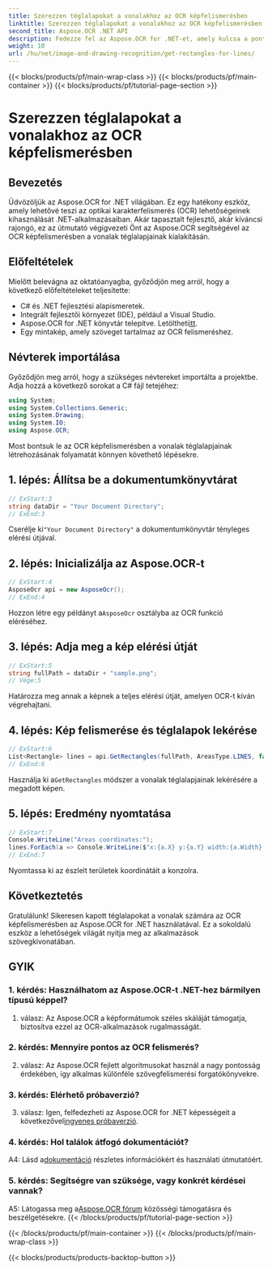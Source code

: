 ```yaml
---
title: Szerezzen téglalapokat a vonalakhoz az OCR képfelismerésben
linktitle: Szerezzen téglalapokat a vonalakhoz az OCR képfelismerésben
second_title: Aspose.OCR .NET API
description: Fedezze fel az Aspose.OCR for .NET-et, amely kulcsa a pontos OCR-képfelismerésnek. Könnyedén szabadjára engedni a szövegkivonás erejét.
weight: 10
url: /hu/net/image-and-drawing-recognition/get-rectangles-for-lines/
---
```


{{< blocks/products/pf/main-wrap-class >}}
{{< blocks/products/pf/main-container >}}
{{< blocks/products/pf/tutorial-page-section >}}

# Szerezzen téglalapokat a vonalakhoz az OCR képfelismerésben

## Bevezetés

Üdvözöljük az Aspose.OCR for .NET világában. Ez egy hatékony eszköz, amely lehetővé teszi az optikai karakterfelismerés (OCR) lehetőségeinek kihasználását .NET-alkalmazásaiban. Akár tapasztalt fejlesztő, akár kíváncsi rajongó, ez az útmutató végigvezeti Önt az Aspose.OCR segítségével az OCR képfelismerésben a vonalak téglalapjainak kialakításán.

## Előfeltételek

Mielőtt belevágna az oktatóanyagba, győződjön meg arról, hogy a következő előfeltételeket teljesítette:

- C# és .NET fejlesztési alapismeretek.
- Integrált fejlesztői környezet (IDE), például a Visual Studio.
-  Aspose.OCR for .NET könyvtár telepítve. Letöltheti[itt](https://releases.aspose.com/ocr/net/).
- Egy mintakép, amely szöveget tartalmaz az OCR felismeréshez.

## Névterek importálása

Győződjön meg arról, hogy a szükséges névtereket importálta a projektbe. Adja hozzá a következő sorokat a C# fájl tetejéhez:

```csharp
using System;
using System.Collections.Generic;
using System.Drawing;
using System.IO;
using Aspose.OCR;
```

Most bontsuk le az OCR képfelismerésben a vonalak téglalapjainak létrehozásának folyamatát könnyen követhető lépésekre.

## 1. lépés: Állítsa be a dokumentumkönyvtárat

```csharp
// ExStart:3
string dataDir = "Your Document Directory";
// ExEnd:3
```

 Cserélje ki`"Your Document Directory"` a dokumentumkönyvtár tényleges elérési útjával.

## 2. lépés: Inicializálja az Aspose.OCR-t

```csharp
// ExStart:4
AsposeOcr api = new AsposeOcr();
// ExEnd:4
```

 Hozzon létre egy példányt a`AsposeOcr` osztályba az OCR funkció eléréséhez.

## 3. lépés: Adja meg a kép elérési útját

```csharp
// ExStart:5
string fullPath = dataDir + "sample.png";
// Vége:5
```

Határozza meg annak a képnek a teljes elérési útját, amelyen OCR-t kíván végrehajtani.

## 4. lépés: Kép felismerése és téglalapok lekérése

```csharp
// ExStart:6
List<Rectangle> lines = api.GetRectangles(fullPath, AreasType.LINES, false);
// ExEnd:6
```

 Használja ki a`GetRectangles` módszer a vonalak téglalapjainak lekérésére a megadott képen.

## 5. lépés: Eredmény nyomtatása

```csharp
// ExStart:7
Console.WriteLine("Areas coordinates:");
lines.ForEach(a => Console.WriteLine($"x:{a.X} y:{a.Y} width:{a.Width} height:{a.Height}"));
// ExEnd:7
```

Nyomtassa ki az észlelt területek koordinátáit a konzolra.

## Következtetés

Gratulálunk! Sikeresen kapott téglalapokat a vonalak számára az OCR képfelismerésben az Aspose.OCR for .NET használatával. Ez a sokoldalú eszköz a lehetőségek világát nyitja meg az alkalmazások szövegkivonatában.

## GYIK

### 1. kérdés: Használhatom az Aspose.OCR-t .NET-hez bármilyen típusú képpel?

1. válasz: Az Aspose.OCR a képformátumok széles skáláját támogatja, biztosítva ezzel az OCR-alkalmazások rugalmasságát.

### 2. kérdés: Mennyire pontos az OCR felismerés?

2. válasz: Az Aspose.OCR fejlett algoritmusokat használ a nagy pontosság érdekében, így alkalmas különféle szövegfelismerési forgatókönyvekre.

### 3. kérdés: Elérhető próbaverzió?

 3. válasz: Igen, felfedezheti az Aspose.OCR for .NET képességeit a következővel[ingyenes próbaverzió](https://releases.aspose.com/).

### 4. kérdés: Hol találok átfogó dokumentációt?

 A4: Lásd a[dokumentáció](https://reference.aspose.com/ocr/net/) részletes információkért és használati útmutatóért.

### 5. kérdés: Segítségre van szüksége, vagy konkrét kérdései vannak?

 A5: Látogassa meg a[Aspose.OCR fórum](https://forum.aspose.com/c/ocr/16) közösségi támogatásra és beszélgetésekre.
{{< /blocks/products/pf/tutorial-page-section >}}

{{< /blocks/products/pf/main-container >}}
{{< /blocks/products/pf/main-wrap-class >}}

{{< blocks/products/products-backtop-button >}}
